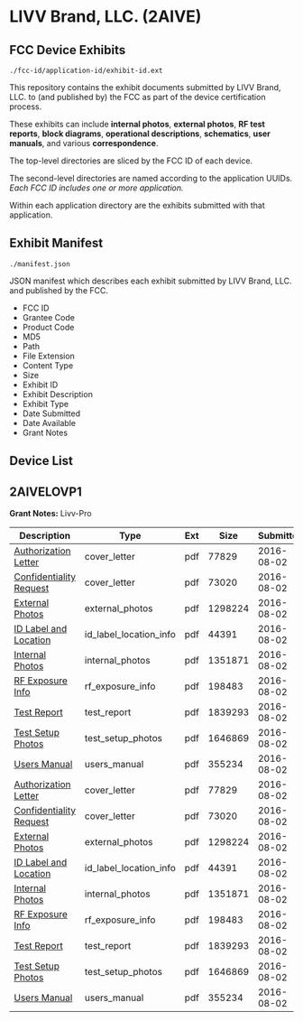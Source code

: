 # LIVV Brand, LLC. (2AIVE)
## FCC Device Exhibits

```
./fcc-id/application-id/exhibit-id.ext
```

This repository contains the exhibit documents submitted by LIVV Brand, LLC. to (and published by) the FCC as part of the device certification process.

These exhibits can include **internal photos**, **external photos**, **RF test reports**, **block diagrams**, **operational descriptions**, **schematics**, **user manuals**, and various **correspondence**.

The top-level directories are sliced by the FCC ID of each device.

The second-level directories are named according to the application UUIDs. *Each FCC ID includes one or more application.*

Within each application directory are the exhibits submitted with that application. 

## Exhibit Manifest

```
./manifest.json
```

JSON manifest which describes each exhibit submitted by LIVV Brand, LLC. and published by the FCC.

- FCC ID
- Grantee Code
- Product Code
- MD5
- Path
- File Extension
- Content Type
- Size
- Exhibit ID
- Exhibit Description
- Exhibit Type
- Date Submitted
- Date Available
- Grant Notes

## Device List
## 2AIVELOVP1
**Grant Notes:** Livv-Pro

| Description | Type | Ext | Size | Submitted | Available |
| ----------- | ---- | --- | ---- | --------- | --------- |
| [Authorization Letter](2AIVELOVP1/32367e88edeffff6c0fc6eb2fba0f294/3084885.pdf) | cover_letter | pdf | 77829 | 2016-08-02 | 2016-08-02 |
| [Confidentiality Request](2AIVELOVP1/32367e88edeffff6c0fc6eb2fba0f294/3084886.pdf) | cover_letter | pdf | 73020 | 2016-08-02 | 2016-08-02 |
| [External Photos](2AIVELOVP1/32367e88edeffff6c0fc6eb2fba0f294/3084888.pdf) | external_photos | pdf | 1298224 | 2016-08-02 | 2016-08-02 |
| [ID Label and Location](2AIVELOVP1/32367e88edeffff6c0fc6eb2fba0f294/3084889.pdf) | id_label_location_info | pdf | 44391 | 2016-08-02 | 2016-08-02 |
| [Internal Photos](2AIVELOVP1/32367e88edeffff6c0fc6eb2fba0f294/3084890.pdf) | internal_photos | pdf | 1351871 | 2016-08-02 | 2016-08-02 |
| [RF Exposure Info](2AIVELOVP1/32367e88edeffff6c0fc6eb2fba0f294/3084893.pdf) | rf_exposure_info | pdf | 198483 | 2016-08-02 | 2016-08-02 |
| [Test Report](2AIVELOVP1/32367e88edeffff6c0fc6eb2fba0f294/3084895.pdf) | test_report | pdf | 1839293 | 2016-08-02 | 2016-08-02 |
| [Test Setup Photos](2AIVELOVP1/32367e88edeffff6c0fc6eb2fba0f294/3084896.pdf) | test_setup_photos | pdf | 1646869 | 2016-08-02 | 2016-08-02 |
| [Users Manual](2AIVELOVP1/32367e88edeffff6c0fc6eb2fba0f294/3084897.pdf) | users_manual | pdf | 355234 | 2016-08-02 | 2016-08-02 |
| [Authorization Letter](2AIVELOVP1/6c4afa0c321d6726e6ddabdb67a61bc2/3084885.pdf) | cover_letter | pdf | 77829 | 2016-08-02 | 2016-08-02 |
| [Confidentiality Request](2AIVELOVP1/6c4afa0c321d6726e6ddabdb67a61bc2/3084886.pdf) | cover_letter | pdf | 73020 | 2016-08-02 | 2016-08-02 |
| [External Photos](2AIVELOVP1/6c4afa0c321d6726e6ddabdb67a61bc2/3084888.pdf) | external_photos | pdf | 1298224 | 2016-08-02 | 2016-08-02 |
| [ID Label and Location](2AIVELOVP1/6c4afa0c321d6726e6ddabdb67a61bc2/3084889.pdf) | id_label_location_info | pdf | 44391 | 2016-08-02 | 2016-08-02 |
| [Internal Photos](2AIVELOVP1/6c4afa0c321d6726e6ddabdb67a61bc2/3084890.pdf) | internal_photos | pdf | 1351871 | 2016-08-02 | 2016-08-02 |
| [RF Exposure Info](2AIVELOVP1/6c4afa0c321d6726e6ddabdb67a61bc2/3084893.pdf) | rf_exposure_info | pdf | 198483 | 2016-08-02 | 2016-08-02 |
| [Test Report](2AIVELOVP1/6c4afa0c321d6726e6ddabdb67a61bc2/3084895.pdf) | test_report | pdf | 1839293 | 2016-08-02 | 2016-08-02 |
| [Test Setup Photos](2AIVELOVP1/6c4afa0c321d6726e6ddabdb67a61bc2/3084896.pdf) | test_setup_photos | pdf | 1646869 | 2016-08-02 | 2016-08-02 |
| [Users Manual](2AIVELOVP1/6c4afa0c321d6726e6ddabdb67a61bc2/3084897.pdf) | users_manual | pdf | 355234 | 2016-08-02 | 2016-08-02 |
